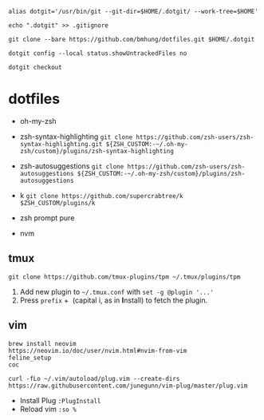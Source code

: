 `alias dotgit='/usr/bin/git --git-dir=$HOME/.dotgit/ --work-tree=$HOME'`

`echo ".dotgit" >> .gitignore`

`git clone --bare https://github.com/bmhung/dotfiles.git $HOME/.dotgit`

`dotgit config --local status.showUntrackedFiles no`

`dotgit checkout`

# dotfiles

- oh-my-zsh
- zsh-syntax-highlighting
```git clone https://github.com/zsh-users/zsh-syntax-highlighting.git ${ZSH_CUSTOM:-~/.oh-my-zsh/custom}/plugins/zsh-syntax-highlighting```
- zsh-autosuggestions
```git clone https://github.com/zsh-users/zsh-autosuggestions ${ZSH_CUSTOM:-~/.oh-my-zsh/custom}/plugins/zsh-autosuggestions```
- k
```git clone https://github.com/supercrabtree/k $ZSH_CUSTOM/plugins/k```
- zsh prompt pure

- nvm
  

## tmux

`git clone https://github.com/tmux-plugins/tpm ~/.tmux/plugins/tpm`

1. Add new plugin to `~/.tmux.conf` with `set -g @plugin '...'`
2. Press `prefix` +  (capital i, as in **I**nstall) to fetch the plugin.

## vim

```
brew install neovim
https://neovim.io/doc/user/nvim.html#nvim-from-vim
feline_setup
coc
```

```
curl -fLo ~/.vim/autoload/plug.vim --create-dirs https://raw.githubusercontent.com/junegunn/vim-plug/master/plug.vim
```

- Install Plug `:PlugInstall`
- Reload vim `:so %`
